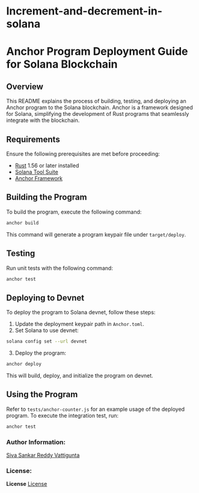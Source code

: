 # Increment-and-decrement-in-solana

# Anchor Program Deployment Guide for Solana Blockchain

## Overview

This README explains the process of building, testing, and deploying an Anchor program to the Solana blockchain. Anchor is a framework designed for Solana, simplifying the development of Rust programs that seamlessly integrate with the blockchain.

## Requirements

Ensure the following prerequisites are met before proceeding:

- [Rust](https://www.rust-lang.org/tools/install) 1.56 or later installed
- [Solana Tool Suite](https://docs.solana.com/cli/install-solana-cli-tools)
- [Anchor Framework](https://project-serum.github.io/anchor/getting-started/installation.html)

## Building the Program

To build the program, execute the following command:

```bash
anchor build
```

This command will generate a program keypair file under `target/deploy`.

## Testing

Run unit tests with the following command:

```bash
anchor test
```

## Deploying to Devnet

To deploy the program to Solana devnet, follow these steps:

1. Update the deployment keypair path in `Anchor.toml`.
2. Set Solana to use devnet:

```bash
solana config set --url devnet
```

3. Deploy the program:

```bash
anchor deploy
```

This will build, deploy, and initialize the program on devnet.

## Using the Program

Refer to `tests/anchor-counter.js` for an example usage of the deployed program. To execute the integration test, run:

```bash
anchor test
```

### Author Information:


[Siva Sankar Reddy Vattigunta](https://github.com/sivasankarreddyvattigunta)

### License:

**License**
[License](https://github.com/sivasankarreddyvattigunta/Minting_Nfts_by_creating_custom_candymachine_UI_in_solana/blob/main/LICENSE)
